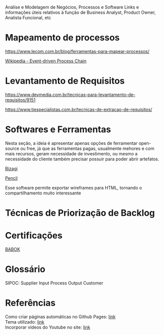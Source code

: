 Análise e Modelagem de Negócios, Processos e Software
Links e informações úteis relativos à função de Business Analyst, Product Owner, Analista Funcional, etc

# Mapeamento de processos

https://www.lecom.com.br/blog/ferramentas-para-mapear-processos/

[Wikipedia - Event-driven Process Chain](https://en.wikipedia.org/wiki/Event-driven_process_chain)

# Levantamento de Requisitos

https://www.devmedia.com.br/tecnicas-para-levantamento-de-requisitos/9151

https://www.tiespecialistas.com.br/tecnicas-de-extracao-de-requisitos/

# Softwares e Ferramentas

Nesta seção, a ideia é apresentar apenas opções de ferramentar open-source ou free, já que as ferramentas pagas, usualmente mehores e com mais recursos, geram necessidade de investimento, ou mesmo a necessidade do cliente também precisar possuir para poder abrir artefatos.

[Bizagi](https://portal.bizagi.com//en/download-modeler-confirmation?dwl=d40fb20ffc91a0cbb20cb8f7c328a52ff42ff11d)

[Pencil](https://pencil.evolus.vn/)

Esse software permite exportar wireframes para HTML, tornando o compartilhamento muito interessante

# Técnicas de Priorização de Backlog

# Certificações

[BABOK](http://www.iiba.org.br/index.php/consultar/44-certificacao)

# Glossário

SIPOC: Supplier Input Process Output Customer 

# Referências

Como criar páginas automáticas no Github Pages: [link](https://nicolas-van.github.io/easy-markdown-to-github-pages/)  
Tema utilizado: [link](https://github.com/pages-themes/leap-day)  
Incorporar vídeos do Youtube no site: [link](http://embedyoutube.org/)  
